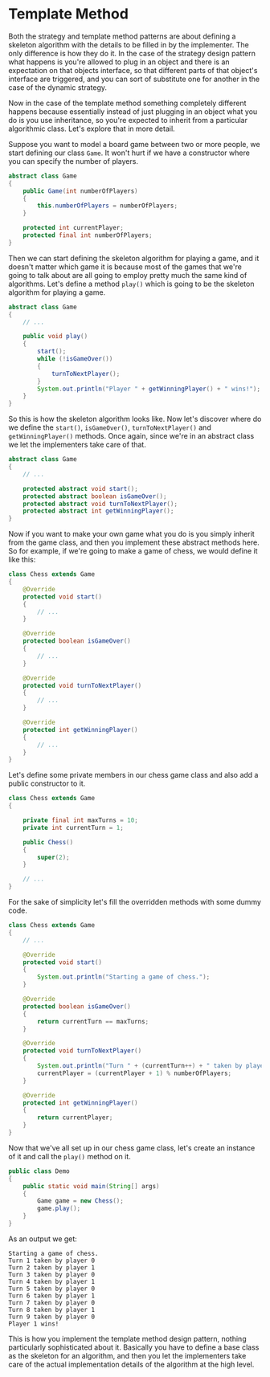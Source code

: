 # Template Method

Both the strategy and template method patterns are about defining a skeleton algorithm with the details to be filled in by the implementer. The only difference is how they do it. In the case of the strategy design pattern what happens is you're allowed to plug in an object and there is an expectation on that objects interface, so that different parts of that object's interface are triggered, and you can sort of substitute one for another in the case of the dynamic strategy.

Now in the case of the template method something completely different happens because essentially instead of just plugging in an object what you do is you use inheritance, so you're expected to inherit from a particular algorithmic class. Let's explore that in more detail.

Suppose you want to model a board game between two or more people, we start defining our class `Game`. It won't hurt if we have a constructor where you can specify the number of players.

```java
abstract class Game 
{
    public Game(int numberOfPlayers) 
    {
        this.numberOfPlayers = numberOfPlayers;
    }

    protected int currentPlayer;
    protected final int numberOfPlayers;
}
```

Then we can start defining the skeleton algorithm for playing a game, and it doesn't matter which game it is because most of the games that we're going to talk about are all going to employ pretty much the same kind of algorithms. Let's define a method `play()` which is going to be the skeleton algorithm for playing a game.

```java
abstract class Game 
{
    // ... 

    public void play() 
    {
        start();
        while (!isGameOver()) 
        {
            turnToNextPlayer();
        }
        System.out.println("Player " + getWinningPlayer() + " wins!");
    }
}
```

So this is how the skeleton algorithm looks like. Now let's discover where do we define the `start()`, `isGameOver()`, `turnToNextPlayer()` and `getWinningPlayer()` methods. Once again, since we're in an abstract class we let the implementers take care of that.

```java
abstract class Game 
{
    // ... 

    protected abstract void start();
    protected abstract boolean isGameOver();
    protected abstract void turnToNextPlayer();
    protected abstract int getWinningPlayer();
}
```

Now if you want to make your own game what you do is you simply inherit from the game class, and then you implement these abstract methods here. So for example, if we're going to make a game of chess, we would define it like this:

```java
class Chess extends Game 
{
    @Override
    protected void start() 
    {
        // ...
    }

    @Override
    protected boolean isGameOver() 
    {
        // ...
    }

    @Override
    protected void turnToNextPlayer() 
    {
        // ...
    }

    @Override
    protected int getWinningPlayer() 
    {
        // ...
    }
}
```

Let's define some private members in our chess game class and also add a public constructor to it.

```java
class Chess extends Game 
{

    private final int maxTurns = 10;
    private int currentTurn = 1;

    public Chess() 
    {
        super(2);
    }

    // ...
}
```

For the sake of simplicity let's fill the overridden methods with some dummy code.

```java
class Chess extends Game 
{
    // ...

    @Override
    protected void start() 
    {
        System.out.println("Starting a game of chess.");
    }

    @Override
    protected boolean isGameOver() 
    {
        return currentTurn == maxTurns;
    }

    @Override
    protected void turnToNextPlayer() 
    {
        System.out.println("Turn " + (currentTurn++) + " taken by player " + currentPlayer);
        currentPlayer = (currentPlayer + 1) % numberOfPlayers;
    }

    @Override
    protected int getWinningPlayer() 
    {
        return currentPlayer;
    }
}
```

Now that we've all set up in our chess game class, let's create an instance of it and call the `play()` method on it.

```java
public class Demo
{
    public static void main(String[] args) 
    {
        Game game = new Chess();
        game.play();
    }
}
```

As an output we get:

```
Starting a game of chess.
Turn 1 taken by player 0
Turn 2 taken by player 1
Turn 3 taken by player 0
Turn 4 taken by player 1
Turn 5 taken by player 0
Turn 6 taken by player 1
Turn 7 taken by player 0
Turn 8 taken by player 1
Turn 9 taken by player 0
Player 1 wins!
```

This is how you implement the template method design pattern, nothing particularly sophisticated about it. Basically you have to define a base class as the skeleton for an algorithm, and then you let the implementers take care of the actual implementation details of the algorithm at the high level.
